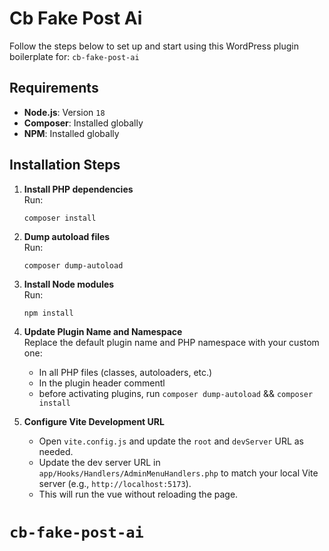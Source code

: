 # Cb Fake Post Ai

Follow the steps below to set up and start using this WordPress plugin boilerplate for: `cb-fake-post-ai`

## Requirements

- **Node.js**: Version `18`
- **Composer**: Installed globally
- **NPM**: Installed globally

## Installation Steps

1. **Install PHP dependencies**  
   Run:
   ```terminal
   composer install
   ```

2. **Dump autoload files**  
   Run:
   ```terminal
   composer dump-autoload
   ```

3. **Install Node modules**  
   Run:
   ```terminal
   npm install
   ```

4. **Update Plugin Name and Namespace**  
   Replace the default plugin name and PHP namespace with your custom one:
    - In all PHP files (classes, autoloaders, etc.)
    - In the plugin header commentl
    - before activating plugins, run `composer dump-autoload` && `composer install`

5. **Configure Vite Development URL**
    - Open `vite.config.js` and update the `root` and `devServer` URL as needed.
    - Update the dev server URL in `app/Hooks/Handlers/AdminMenuHandlers.php` to match your local Vite server (e.g., `http://localhost:5173`).
    - This will run the vue without reloading the page.

# `cb-fake-post-ai`
